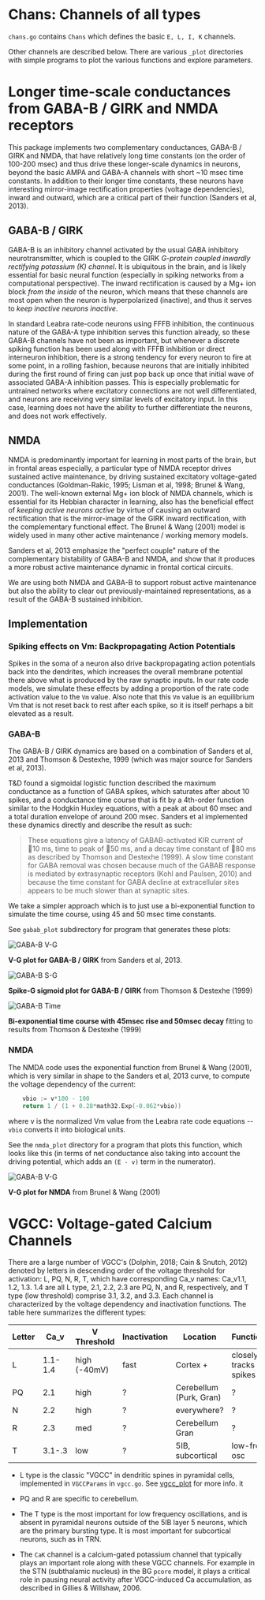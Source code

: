 # Chans: Channels of all types

`chans.go` contains `Chans` which defines the basic `E, L, I, K` channels.

Other channels are described below.  There are various `_plot` directories with simple programs to plot the various functions and explore parameters.

# Longer time-scale conductances from GABA-B / GIRK and NMDA receptors

This package implements two complementary conductances, GABA-B / GIRK and NMDA, that have relatively long time constants (on the order of 100-200 msec) and thus drive these longer-scale dynamics in neurons, beyond the basic AMPA and GABA-A channels with short ~10 msec time constants.  In addition to their longer time constants, these neurons have interesting mirror-image rectification properties (voltage dependencies), inward and outward, which are a critical part of their function (Sanders et al, 2013).

## GABA-B / GIRK

GABA-B is an inhibitory channel activated by the usual GABA inhibitory neurotransmitter, which is coupled to the GIRK *G-protein coupled inwardly rectifying potassium (K) channel*.  It is ubiquitous in the brain, and is likely essential for basic neural function (especially in spiking networks from a computational perspective).  The inward rectification is caused by a Mg+ ion block *from the inside* of the neuron, which means that these channels are most open when the neuron is hyperpolarized (inactive), and thus it serves to *keep inactive neurons inactive*.

In standard Leabra rate-code neurons using FFFB inhibition, the continuous nature of the GABA-A type inhibition serves this function already, so these GABA-B channels have not been as important, but whenever a discrete spiking function has been used along with FFFB inhibition or direct interneuron inhibition, there is a strong tendency for every neuron to fire at some point, in a rolling fashion, because neurons that are initially inhibited during the first round of firing can just pop back up once that initial wave of associated GABA-A inhibition passes.  This is especially problematic for untrained networks where excitatory connections are not well differentiated, and neurons are receiving very similar levels of excitatory input.  In this case, learning does not have the ability to further differentiate the neurons, and does not work effectively.

## NMDA

NMDA is predominantly important for learning in most parts of the brain, but in frontal areas especially, a particular type of NMDA receptor drives sustained active maintenance, by driving sustained excitatory voltage-gated conductances (Goldman-Rakic, 1995; Lisman et al, 1998; Brunel & Wang, 2001).  The well-known external Mg+ ion block of NMDA channels, which is essential for its Hebbian character in learning, also has the beneficial effect of *keeping active neurons active* by virtue of causing an outward rectification that is the mirror-image of the GIRK inward rectification, with the complementary functional effect.  The Brunel & Wang (2001) model is widely used in many other active maintenance / working memory models.

Sanders et al, 2013 emphasize the "perfect couple" nature of the complementary bistability of GABA-B and NMDA, and show that it produces a more robust active maintenance dynamic in frontal cortical circuits.

We are using both NMDA and GABA-B to support robust active maintenance but also the ability to clear out previously-maintained representations, as a result of the GABA-B sustained inhibition.

## Implementation

### Spiking effects on Vm: Backpropagating Action Potentials

Spikes in the soma of a neuron also drive backpropagating action potentials back into the dendrites, which increases the overall membrane potential there above what is produced by the raw synaptic inputs.  In our rate code models, we simulate these effects by adding a proportion of the rate code activation value to the `Vm` value.  Also note that this `Vm` value is an equilibrium Vm that is not reset back to rest after each spike, so it is itself perhaps a bit elevated as a result.

### GABA-B

The GABA-B / GIRK dynamics are based on a combination of Sanders et al, 2013 and Thomson & Destexhe, 1999 (which was major source for Sanders et al, 2013).

T&D found a sigmoidal logistic function described the maximum conductance as a function of GABA spikes, which saturates after about 10 spikes, and a conductance time course that is fit by a 4th-order function similar to the Hodgkin Huxley equations, with a peak at about 60 msec and a total duration envelope of around 200 msec.  Sanders et al implemented these dynamics directly and describe the result as such:

> These equations give a latency of GABAB-activated KIR current of 􏰅10 ms, time to peak of 􏰅50 ms, and a decay time constant of 􏰅80 ms as described by Thomson and Destexhe (1999). A slow time constant for GABA removal was chosen because much of the GABAB response is mediated by extrasynaptic receptors (Kohl and Paulsen, 2010) and because the time constant for GABA decline at extracellular sites appears to be much slower than at synaptic sites.

We take a simpler approach which is to just use a bi-exponential function to simulate the time course, using 45 and 50 msec time constants.

See `gabab_plot` subdirectory for program that generates these plots:

![GABA-B V-G](gabab_plot/fig_sanders_et_al_13_kir_v_g.png)

**V-G plot for GABA-B / GIRK** from Sanders et al, 2013.

![GABA-B S-G](gabab_plot/fig_thomson_destexhe99_s_g_sigmoid.png)

**Spike-G sigmoid plot for GABA-B / GIRK** from Thomson & Destexhe (1999)

![GABA-B Time](gabab_plot/fig_thomson_destexhe99_g_time.png)

**Bi-exponential time course with 45msec rise and 50msec decay** fitting to results from Thomson & Destexhe (1999)

### NMDA

The NMDA code uses the exponential function from Brunel & Wang (2001), which is very similar in shape to the Sanders et al, 2013 curve, to compute the voltage dependency of the current:

```Go
	vbio := v*100 - 100
	return 1 / (1 + 0.28*math32.Exp(-0.062*vbio))
```   

where v is the normalized Vm value from the Leabra rate code equations -- `vbio` converts it into biological units.

See the `nmda_plot` directory for a program that plots this function, which looks like this (in terms of net conductance also taking into account the driving potential, which adds an `(E - v)` term in the numerator).

![GABA-B V-G](nmda_plot/fig_brunelwang01.png)

**V-G plot for NMDA** from Brunel & Wang (2001)

# VGCC: Voltage-gated Calcium Channels

There are a large number of VGCC's (Dolphin, 2018; Cain & Snutch, 2012) denoted by letters in descending order of the voltage threshold for activation: L, PQ, N, R, T, which have corresponding Ca_v names: Ca_v1.1, 1.2, 1.3. 1.4 are all L type, 2.1, 2.2, 2.3 are PQ, N, and R, respectively, and T type (low threshold) comprise 3.1, 3.2, and 3.3.  Each channel is characterized by the voltage dependency and inactivation functions.  The table here summarizes the different types:

| Letter | Ca_v    | V Threshold  | Inactivation | Location | Function              |
| ------ | ------- | ------------ | ------------ | -------- | --------------------- |
|  L     | 1.1-1.4 | high (-40mV) | fast         | Cortex + | closely tracks spikes |
|  PQ    | 2.1     | high         | ?            | Cerebellum (Purk, Gran) | ?      |
|  N     | 2.2     | high         | ?            | everywhere? | ?                  |
|  R     | 2.3     | med          | ?            | Cerebellum Gran | ?              | 
|  T     | 3.1-.3  | low          | ?            | 5IB, subcortical  | low-freq osc |


* L type is the classic "VGCC" in dendritic spines in pyramidal cells, implemented in `VGCCParams` in `vgcc.go`.  See [vgcc_plot](https://github.com/emer/axon/tree/master/chans/vgcc_plot) for more info.  it 

* PQ and R are specific to cerebellum.

* The T type is the most important for low frequency oscillations, and is absent in pyramidal neurons outside of the 5IB layer 5 neurons, which are the primary bursting type.  It is most important for subcortical neurons, such as in TRN.

* The `CaK` channel is a calcium-gated potassium channel that typically plays an important role along with these VGCC channels.  For example in the STN (subthalamic nucleus) in the BG `pcore` model, it plays a critical role in pausing neural activity after VGCC-induced Ca accumulation, as described in Gillies & Willshaw, 2006.


